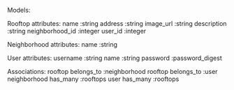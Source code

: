 Models:

  Rooftop attributes:
    name :string
    address :string
    image_url :string
    description :string
    neighborhood_id :integer
    user_id :integer

  Neighborhood attributes:
    name :string

  User attributes:
    username :string
    name :string
    password :password_digest

  Associations: 
    rooftop belongs_to :neighborhood
    rooftop belongs_to :user
    neighborhood has_many :rooftops
    user has_many :rooftops

